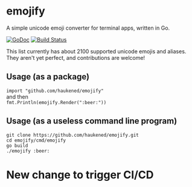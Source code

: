 # emojify
A simple unicode emoji converter for terminal apps, written in Go.

[![GoDoc](https://godoc.org/github.com/haukened/emojify?status.svg)](https://godoc.org/github.com/haukened/emojify) [![Build Status](https://travis-ci.com/haukened/emojify.svg?branch=master)](https://travis-ci.com/haukened/emojify)

This list currently has about 2100 supported unicode emojis and aliases.  They aren't yet perfect, and contributions are welcome!

## Usage (as a package)
`import "github.com/haukened/emojify"`\
and then\
`fmt.Println(emojify.Render(":beer:"))`

## Usage (as a useless command line program)

```
git clone https://github.com/haukened/emojify.git
cd emojify/cmd/emojify
go build
./emojify :beer:
```


# New change to trigger CI/CD
